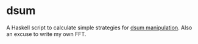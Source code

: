 dsum
====
A Haskell script to calculate simple strategies for [dsum manipulation](http://www.pokemonspeedruns.com/index.php/Pok%C3%A9mon_Red/Blue/Yellow_DSum_Manipulation).
Also an excuse to write my own FFT.
